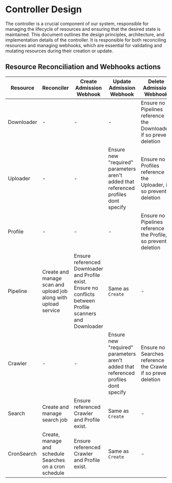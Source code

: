 # Controller Design

The controller is a crucial component of our system, responsible for managing the lifecycle of resources and ensuring
that the desired state is maintained. This document outlines the design principles, architecture, and implementation
details of the controller.
It is responsible for both reconciling resources and managing webhooks, which are essential for validating and mutating
resources during their creation or update.

## Resource Reconciliation and Webhooks actions

| Resource   | Reconciler                                                      | Create Admission Webhook                                                                                    | Update Admission Webhook                                                            | Delete Admission Webhook                                             |
|------------|-----------------------------------------------------------------|-------------------------------------------------------------------------------------------------------------|-------------------------------------------------------------------------------------|----------------------------------------------------------------------|
| Downloader | -                                                               | -                                                                                                           | -                                                                                   | Ensure no Pipelines reference the Downloader, if so prevent deletion |
| Uploader   | -                                                               | -                                                                                                           | Ensure new "required" parameters aren't added that referenced profiles dont specify | Ensure no Profiles reference the Uploader, if so prevent deletion    |
| Profile    | -                                                               | -                                                                                                           | -                                                                                   | Ensure no Pipelines reference the Profile, if so prevent deletion    |
| Pipeline   | Create and manage scan and upload job along with upload service | Ensure referenced Downloader and Profile exist. Ensure no conflicts between Profile scanners and Downloader | Same as `Create`                                                                    | -                                                                    |
| Crawler    | -                                                               | -                                                                                                           | Ensure new "required" parameters aren't added that referenced profiles dont specify | Ensure no Searches reference the Crawler, if so prevent deletion     |
| Search     | Create and manage search job                                    | Ensure referenced Crawler and Profile exist.                                                                | Same as `Create`                                                                    | -                                                                    |
| CronSearch | Create, manage and schedule Searches on a cron schedule         | Ensure referenced Crawler and Profile exist.                                                                | Same as `Create`                                                                    | -                                                                    |
